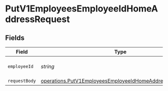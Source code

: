 # PutV1EmployeesEmployeeIdHomeAddressRequest


## Fields

| Field                                                                                                                                         | Type                                                                                                                                          | Required                                                                                                                                      | Description                                                                                                                                   |
| --------------------------------------------------------------------------------------------------------------------------------------------- | --------------------------------------------------------------------------------------------------------------------------------------------- | --------------------------------------------------------------------------------------------------------------------------------------------- | --------------------------------------------------------------------------------------------------------------------------------------------- |
| `employeeId`                                                                                                                                  | *string*                                                                                                                                      | :heavy_check_mark:                                                                                                                            | The UUID of the employee                                                                                                                      |
| `requestBody`                                                                                                                                 | [operations.PutV1EmployeesEmployeeIdHomeAddressRequestBody](../../../sdk/models/operations/putv1employeesemployeeidhomeaddressrequestbody.md) | :heavy_minus_sign:                                                                                                                            | N/A                                                                                                                                           |